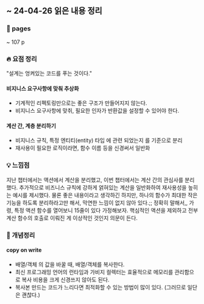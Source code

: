 ## ~ 24-04-26 읽은 내용 정리

### 📖 pages 
~ 107 p

### 🔥 요점 정리

"설계는 엉켜있는 코드를 푸는 것이다."

#### 비지니스 요구사항에 맞춰 추상화
  - 기계적인 리펙토링만으로는 좋은 구조가 만들어지지 않는다.
  - 비지니스 요구사항에 맞취, 필요한 인자가 반환값을 설정할 수 있어야 한다.

#### 계산 간, 계층 분리하기
  - 비지니스 규칙, 특정 엔티티(entity) 타입 에 관련 되었는지 를 기준으로 분리
  - 재사용이 필요한 로직이라면, 함수 이름 등을 신경써서 일반화

### 💡 느낌점
지난 챕터에서는 액션에서 계산을 분리했고, 이번 챕터에서는 계산 간의 관심사를 분리했다. 추가적으로 비즈니스 규칙에 강하게 얽혀있는 계산을 일반화하여 재사용성을 높히는 예시를 제시했다. 물론 좋은 내용이라고 생각하긴 하지만, 하나의 함수가 최대한 작은 기능을 하도록 분리하라고만 해서, 막연한 느낌이 없지 않아 있다.;; 정확히 말해서,, 가령, 특정 액션 함수를 열어보니 15줄이 있다 가정해보자. 핵심적인 액션을 제외하고 전부 계산 함수의 호출로 이뤄진 게 이상적인 것인지 의문이 든다.


### 👾 개념정리
#### copy on write
- 배열/객체 의 값을 바꿀 때, 배열/객체를 복사한다.
- 최신 프로그래밍 언어의 런타임과 가비지 컬렉터는 효율적으로 메모리를 관리함으로 복사 비용을 크게 신경쓰지 않아도 된다.
- 복사본 만드는 코드가 느리다면 최적화할 수 있는 방법이 많이 있다. (그러므로 일단은 괜찮다.)